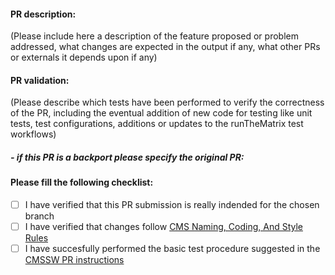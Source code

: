 #### PR description:

(Please include here a description of the feature proposed or problem addressed, what changes are expected in the output if any, what other PRs or externals it depends upon if any)

#### PR validation:

(Please describe which tests have been performed to verify the correctness of the PR, including the eventual addition of new code for testing like unit tests, test configurations, additions or updates to the runTheMatrix test workflows)

##### - if this PR is a backport please specify the original PR:

#### Please fill the following checklist:

- [ ] I have verified that this PR submission is really indended for the chosen branch
- [ ] I have verified that changes follow [CMS Naming, Coding, And Style Rules](http://cms-sw.github.io/cms_coding_rules.html)
- [ ] I have succesfully performed the basic test procedure suggested in the [CMSSW PR instructions](https://cms-sw.github.io/PRWorkflow.html)
